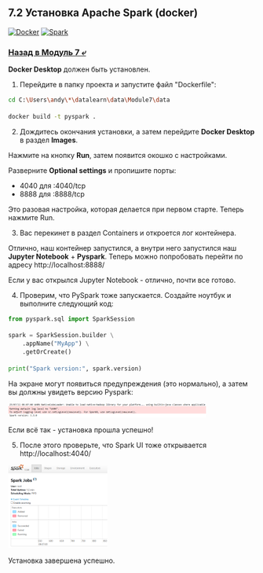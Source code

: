 ## 7.2 Установка Apache Spark (docker)

[![Docker](https://img.shields.io/badge/docker_desktop-4.43.2-blue?logo=docker)](https://www.docker.com/)
[![Spark](https://img.shields.io/badge/apache_spark-3.3.0-blue?logo=apache)](https://spark.apache.org/downloads.html)

### [Назад в Модуль 7 ⤶](/data/Module7/readme.md)

**Docker Desktop** должен быть установлен.

1. Перейдите в папку проекта и запустите файл "Dockerfile":

```bash
cd C:\Users\andy\*\datalearn\data\Module7\data

docker build -t pyspark .
```

2. Дождитесь окончания установки, а затем перейдите **Docker Desktop** в раздел **Images**.  

Нажмите на кнопку **Run**, затем появится окошко с настройками.  

Разверните **Optional settings** и пропишите порты:  
- 4040 для :4040/tcp  
- 8888 для :8888/tcp  

Это разовая настройка, которая делается при первом старте. Теперь нажмите Run.

3. Вас перекинет в  раздел Containers и откроется лог контейнера.

Отлично, наш контейнер запустился, а внутри него запустился наш **Jupyter Notebook** + **Pyspark**. 
Теперь можно попробовать перейти по адресу http://localhost:8888/ 

Если у вас открылся Jupyter Notebook - отлично, почти все готово. 

4. Проверим, что PySpark тоже запускается. Создайте ноутбук и выполните следующий код:

```python
from pyspark.sql import SparkSession

spark = SparkSession.builder \
    .appName("MyApp") \
    .getOrCreate()

print("Spark version:", spark.version)
```

На экране могут появиться предупреждения (это нормально), а затем вы должны увидеть версию Pyspark:

<img src="/data/Module7/img/spark_version_2.png" width="80%">  

Если всё так - установка прошла успешно! 

5. После этого проверьте, что Spark UI тоже открывается http://localhost:4040/ 

<img src="/data/Module7/img/spark_ui_2.png" width="40%">

Установка завершена успешно.